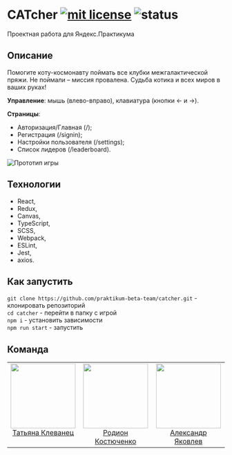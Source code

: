 # CATcher [![mit license](https://img.shields.io/badge/license-MIT-50CB22.svg)](https://opensource.org/licenses/MIT) ![status](https://img.shields.io/badge/status-pre--alpha-red)

Проектная работа для Яндекс.Практикума

## Описание

  Помогите коту-космонавту поймать все клубки межгалактической пряжи. Не поймали &ndash; миссия провалена. 
  Судьба котика и всех миров в ваших руках! <br/>
  
**Управление**: мышь (влево-вправо), клавиатура (кнопки &larr; и &rarr;).

**Страницы**: 
- Авторизация/Главная (/);
- Регистрация (/signin);
- Настройки пользователя (/settings);
- Список лидеров (/leaderboard).

![Прототип игры](https://downloader.disk.yandex.ru/preview/54407e0a9ccbb8add34081325792372ce5f35e3a7fe50fd482396dd0d54d7e85/5f57ae69/NWhCodiNGdupRBKAvbR3sswlVxF9h7ybcM6JexvkdjzWX5FVruu6D9PZyu7HpgvalveY4DHb7GLmCqyoDfccnw==?uid=0&filename=2020-09-08_15-11-48.png&disposition=inline&hash=&limit=0&content_type=image%2Fpng&tknv=v2&owner_uid=320594280&size=2048x2048)

## Технологии
- React,
- Redux,
- Canvas,
- TypeScript,
- SCSS,
- Webpack,
- ESLint,
- Jest,
- axios.

## Как запустить
`git clone https://github.com/praktikum-beta-team/catcher.git` - клонировать репозиторий<br/>
`cd catcher` - перейти в папку с игрой<br/>
`npm i` - установить зависимости<br/>
`npm run start` - запустить<br/>


## Команда
<table>
  <tbody>
    <tr>
      <td align="center" valign="top">
        <img width="150" height="150" src="https://github.com/Ortiz1221.png?s=150">
        <br>
        <a href="https://github.com/Ortiz1221">Татьяна Клеванец</a>
      </td>
      <td align="center" valign="top">
        <img width="150" height="150" src="https://github.com/0151.png?s=150">
        <br>
        <a href="https://github.com/0151">Родион Костюченко</a>
      </td>
      <td align="center" valign="top">
        <img width="150" height="150" src="https://github.com/aleksandr-yakovlev.png?s=150">
        <br>
        <a href="https://github.com/aleksandr-yakovlev">Александр Яковлев</a>
      </td>
     </tr>
  </tbody>
</table>
